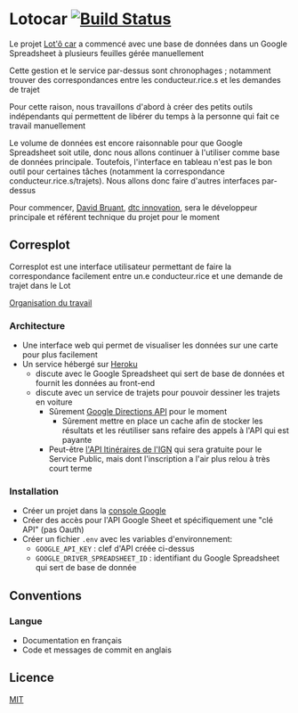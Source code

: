 # Lotocar [![Build Status](https://travis-ci.org/DavidBruant/lotocar.svg?branch=master)](https://travis-ci.org/DavidBruant/lotocar)

Le projet [Lot'ô car](https://www.lotocar.fr/) a commencé avec une base de données dans un Google Spreadsheet à plusieurs feuilles gérée manuellement

Cette gestion et le service par-dessus sont chronophages ; notamment trouver des correspondances entre les conducteur.rice.s et les demandes de trajet

Pour cette raison, nous travaillons d'abord à créer des petits outils indépendants qui permettent de libérer du temps à la personne qui fait ce travail manuellement

Le volume de données est encore raisonnable pour que Google Spreadsheet soit utile, donc nous allons continuer à l'utiliser comme base de données principale. Toutefois, l'interface en tableau n'est pas le bon outil pour certaines tâches (notamment la correspondance conducteur.rice.s/trajets). Nous allons donc faire d'autres interfaces par-dessus

Pour commencer, [David Bruant](https://twitter.com/DavidBruant), [dtc innovation](https://dtc-innovation.org/), sera le développeur principale et référent technique du projet pour le moment


## Corresplot

Corresplot est une interface utilisateur permettant de faire la correspondance facilement entre un.e conducteur.rice et une demande de trajet dans le Lot

[Organisation du travail](https://github.com/DavidBruant/lotocar/projects/1?fullscreen=true)


### Architecture

- Une interface web qui permet de visualiser les données sur une carte pour plus facilement 
- Un service hébergé sur [Heroku](https://www.heroku.com/)
    - discute avec le Google Spreadsheet qui sert de base de données et fournit les données au front-end
    - discute avec un service de trajets pour pouvoir dessiner les trajets en voiture
        - Sûrement [Google Directions API](https://developers.google.com/maps/documentation/directions/start) pour le moment
            - Sûrement mettre en place un cache afin de stocker les résultats et les réutiliser sans refaire des appels à l'API qui est payante
        - Peut-être [l'API Itinéraires de l'IGN](https://geoservices.ign.fr/documentation/geoservices/itineraires.html) qui sera gratuite pour le Service Public, mais dont l'inscription a l'air plus relou à très court terme


### Installation

- Créer un projet dans la [console Google](https://console.developers.google.com)
- Créer des accès pour l'API Google Sheet et spécifiquement une "clé API" (pas Oauth)
- Créer un fichier `.env` avec les variables d'environnement:
    - `GOOGLE_API_KEY` : clef d'API créée ci-dessus
    - `GOOGLE_DRIVER_SPREADSHEET_ID` : identifiant du Google Spreadsheet qui sert de base de donnée

## Conventions

### Langue

- Documentation en français
- Code et messages de commit en anglais


## Licence

[MIT](LICENCE)